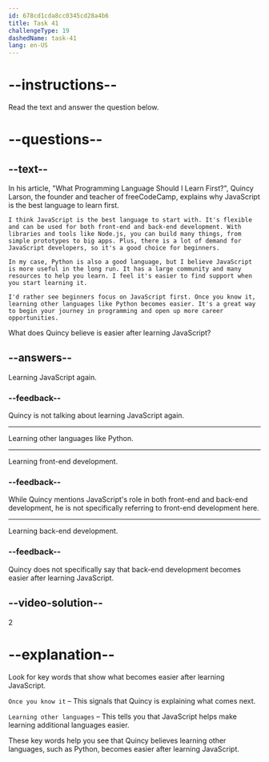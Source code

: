 ```yaml
---
id: 678cd1cda8cc0345cd28a4b6
title: Task 41
challengeType: 19
dashedName: task-41
lang: en-US
---
```


<!-- READING -->

# --instructions--

Read the text and answer the question below.

# --questions--

## --text--

In his article, "What Programming Language Should I Learn First?", Quincy Larson, the founder and teacher of freeCodeCamp, explains why JavaScript is the best language to learn first.

`I think JavaScript is the best language to start with. It's flexible and can be used for both front-end and back-end development. With libraries and tools like Node.js, you can build many things, from simple prototypes to big apps. Plus, there is a lot of demand for JavaScript developers, so it's a good choice for beginners.`

`In my case, Python is also a good language, but I believe JavaScript is more useful in the long run. It has a large community and many resources to help you learn. I feel it's easier to find support when you start learning it.`

`I'd rather see beginners focus on JavaScript first. Once you know it, learning other languages like Python becomes easier. It's a great way to begin your journey in programming and open up more career opportunities.`

What does Quincy believe is easier after learning JavaScript?

## --answers--

Learning JavaScript again.

### --feedback--

Quincy is not talking about learning JavaScript again.

---

Learning other languages like Python.

---

Learning front-end development.

### --feedback--

While Quincy mentions JavaScript's role in both front-end and back-end development, he is not specifically referring to front-end development here.

---

Learning back-end development.

### --feedback--

Quincy does not specifically say that back-end development becomes easier after learning JavaScript.

## --video-solution--

2

# --explanation--

Look for key words that show what becomes easier after learning JavaScript.  

`Once you know it` – This signals that Quincy is explaining what comes next.  

`Learning other languages` – This tells you that JavaScript helps make learning additional languages easier.  

These key words help you see that Quincy believes learning other languages, such as Python, becomes easier after learning JavaScript.
